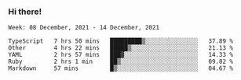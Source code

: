 ### Hi there!

<!--START_SECTION:waka-->
```text
Week: 08 December, 2021 - 14 December, 2021

TypeScript   7 hrs 50 mins   █████████▒░░░░░░░░░░░░░░░   37.89 % 
Other        4 hrs 22 mins   █████▒░░░░░░░░░░░░░░░░░░░   21.13 % 
YAML         2 hrs 57 mins   ███▓░░░░░░░░░░░░░░░░░░░░░   14.33 % 
Ruby         2 hrs 1 min     ██▒░░░░░░░░░░░░░░░░░░░░░░   09.82 % 
Markdown     57 mins         █▒░░░░░░░░░░░░░░░░░░░░░░░   04.67 % 
```
<!--END_SECTION:waka-->
